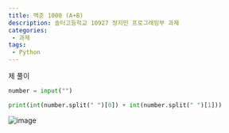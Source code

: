```yaml
---
title: 백준 1000 (A+B)
description: 솔터고등학교 10927 정지민 프로그래밍부 과제
categories:
 - 과제
tags:
 - Python
---
```


제 풀이

```python
number = input("")

print(int(number.split(" ")[0]) + int(number.split(" ")[1]))
```

![image](https://user-images.githubusercontent.com/95138574/167384728-fcd6c3e3-668f-4b81-a671-7aa9e5612f26.png)
